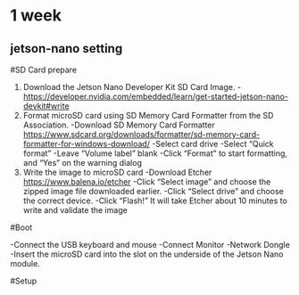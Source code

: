 1 week
======
jetson-nano setting
-------------------

#SD Card prepare
1. Download the Jetson Nano Developer Kit SD Card Image.
   -https://developer.nvidia.com/embedded/learn/get-started-jetson-nano-devkit#write
2. Format microSD card using SD Memory Card Formatter from the SD Association.
   -Download SD Memory Card Formatter
     https://www.sdcard.org/downloads/formatter/sd-memory-card-formatter-for-windows-download/
   -Select card drive
   -Select “Quick format”
   -Leave “Volume label” blank
   -Click “Format” to start formatting, and “Yes” on the warning dialog
3. Write the image to microSD card 
   -Download Etcher
     https://www.balena.io/etcher
   -Click “Select image” and choose the zipped image file downloaded earlier.
   -Click “Select drive” and choose the correct device.
   -Click “Flash!” It will take Etcher about 10 minutes to write and validate the image

#Boot 

-Connect the USB keyboard and mouse
-Connect Monitor
-Network Dongle
-Insert the microSD card into the slot on the underside of the Jetson Nano module.

#Setup
